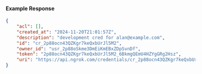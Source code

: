 <!-- Code generated for API Clients. DO NOT EDIT. -->

#### Example Response

```json
{
	"acl": [],
	"created_at": "2024-11-20T21:01:57Z",
	"description": "development cred for alan@example.com",
	"id": "cr_2p88ocn43QZKgr7keQxbUrJl5M2",
	"owner_id": "usr_2p88oSkme3DmEiKmEBxZDpSvnDf",
	"token": "2p88ocn43QZKgr7keQxbUrJl5M2_6BkmgQEmU4HZYgGRg2Hsz",
	"uri": "https://api.ngrok.com/credentials/cr_2p88ocn43QZKgr7keQxbUrJl5M2"
}
```
